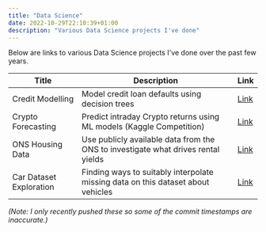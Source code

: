 ```yaml
---
title: "Data Science"
date: 2022-10-29T22:10:39+01:00
description: "Various Data Science projects I've done"
---
```


Below are links to various Data Science projects I've done over the past few years.

| Title | Description | Link |
| ----- | ----------- | ---- |
| Credit Modelling | Model credit loan defaults using decision trees | [Link](https://github.com/nikulpatel3141/Credit-Loan-Dataset-Exploration) |
| Crypto Forecasting | Predict intraday Crypto returns using ML models (Kaggle Competition) | [Link](https://github.com/nikulpatel3141/crypto_forecasting) |
| ONS Housing Data | Use publicly available data from the ONS to investigate what drives rental yields | [Link](https://github.com/nikulpatel3141/ONS-Housing-Data) |
| Car Dataset Exploration | Finding ways to suitably interpolate missing data on this dataset about vehicles | [Link](https://github.com/nikulpatel3141/Car-Dataset-Exploration) |


_(Note: I only recently pushed these so some of the commit timestamps are inaccurate.)_

